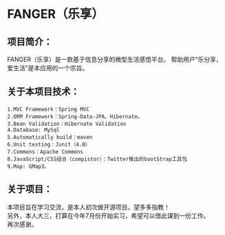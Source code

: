 FANGER（乐享）
======

项目简介：
---
FANGER（乐享）是一款基于信息分享的微型生活感悟平台。
帮助用户“乐分享，爱生活”是本应用的一个宗旨。

关于本项目技术：
---
    1.MVC Framework：Spring MVC
    2.ORM Framework：Spring-Data-JPA、Hibernate。
    3.Bean Validation：Hibernate Validation
    4.Database: MySql
    5.Automatically build：maven
    6.Unit testing：Junit（4.0）
    7.Commons：Apache Commons
    8.JavaScript/CSS组合（compistor）：Twitter推出的bootStrap工具包
    9.Map: GMap3。 

关于项目：
---
本项目旨在学习交流，是本人初次做开源项目。望多多指教！    
另外，本人大三，打算在今年7月份开始实习，希望可以借此谋到一份工作。   
再次感谢。
